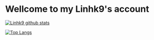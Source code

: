 <!--
### Hi there 👋

<!--
**linhk9/linhk9** is a ✨ _special_ ✨ repository because its `README.md` (this file) appears on your GitHub profile.

Here are some ideas to get you started:

- 🔭 I’m currently working on ...
- 🌱 I’m currently learning ...
- 👯 I’m looking to collaborate on ...
- 🤔 I’m looking for help with ...
- 💬 Ask me about ...
- 📫 How to reach me: ...
- 😄 Pronouns: ...
- ⚡ Fun fact: ...
-->

# Wellcome to my **Linhk9's** account

 [![Linhk9 github stats](https://github-readme-stats.vercel.app/api?username=Linhk9&count_private=true&show_icons=true&theme=react)](https://github.com/anuraghazra/github-readme-stats) 
 
 [![Top Langs](https://github-readme-stats.vercel.app/api/top-langs/?username=linhk9&langs_count=8&layout=compact&theme=react&count_private=true)](https://github.com/anuraghazra/github-readme-stats)


